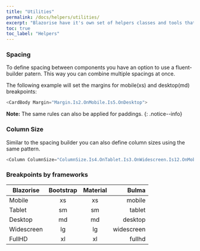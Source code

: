 ```yaml
---
title: "Utilities"
permalink: /docs/helpers/utilities/
excerpt: "Blazorise have it's own set of helpers classes and tools that you can use to organise you application without writing css classnames."
toc: true
toc_label: "Helpers"
---
```


### Spacing

To define spacing between components you have an option to use a fluent-builder patern. This way you can combine multiple spacings at once.

The following example will set the margins for mobile(xs) and desktop(md) breakpoints:

```cs
<CardBody Margin="Margin.Is2.OnMobile.Is5.OnDesktop">
```

**Note:** The same rules can also be applied for paddings.
{: .notice--info}

### Column Size

Similar to the spacing builder you can also define column sizes using the same pattern.

```cs
<Column ColumnSize="ColumnSize.Is4.OnTablet.Is3.OnWidescreen.Is12.OnMobile">
```

### Breakpoints by frameworks

| Blazorise     | Bootstrap     | Material      | Bulma         |
| ------------- |:-------------:|:-------------:| -------------:|
| Mobile        | xs            | xs            | mobile        |
| Tablet        | sm            | sm            | tablet        |
| Desktop       | md            | md            | desktop       |
| Widescreen    | lg            | lg            | widescreen    |
| FullHD        | xl            | xl            | fullhd        |
